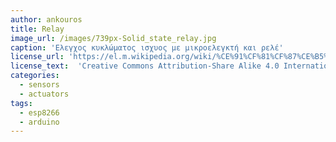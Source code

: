 ```yaml
---
author: ankouros
title: Relay
image_url: /images/739px-Solid_state_relay.jpg
caption: 'Ελεγχος κυκλώματος ισχυος με μικροελεγκτή και ρελέ'
license_url: 'https://el.m.wikipedia.org/wiki/%CE%91%CF%81%CF%87%CE%B5%CE%AF%CE%BF:Solid_state_relay.jpg'
license_text:  'Creative Commons Attribution-Share Alike 4.0 International'
categories:
  - sensors
  - actuators
tags:
  - esp8266
  - arduino
---
```

